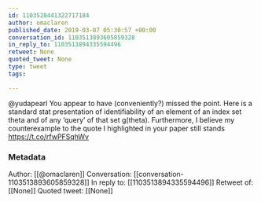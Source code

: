 ```yaml
---
id: 1103528441322717184
author: omaclaren
published_date: 2019-03-07 05:30:57 +00:00
conversation_id: 1103513893605859328
in_reply_to: 1103513894335594496
retweet: None
quoted_tweet: None
type: tweet
tags:

---
```


@yudapearl You appear to have (conveniently?) missed the point. Here is a standard stat presentation of identifiability of an element of an index set theta and of any ‘query’ of that set g(theta). Furthermore, I believe my counterexample to the quote I highlighted in your paper still stands https://t.co/rfwPFSqhWv

### Metadata

Author: [[@omaclaren]]
Conversation: [[conversation-1103513893605859328]]
In reply to: [[1103513894335594496]]
Retweet of: [[None]]
Quoted tweet: [[None]]
